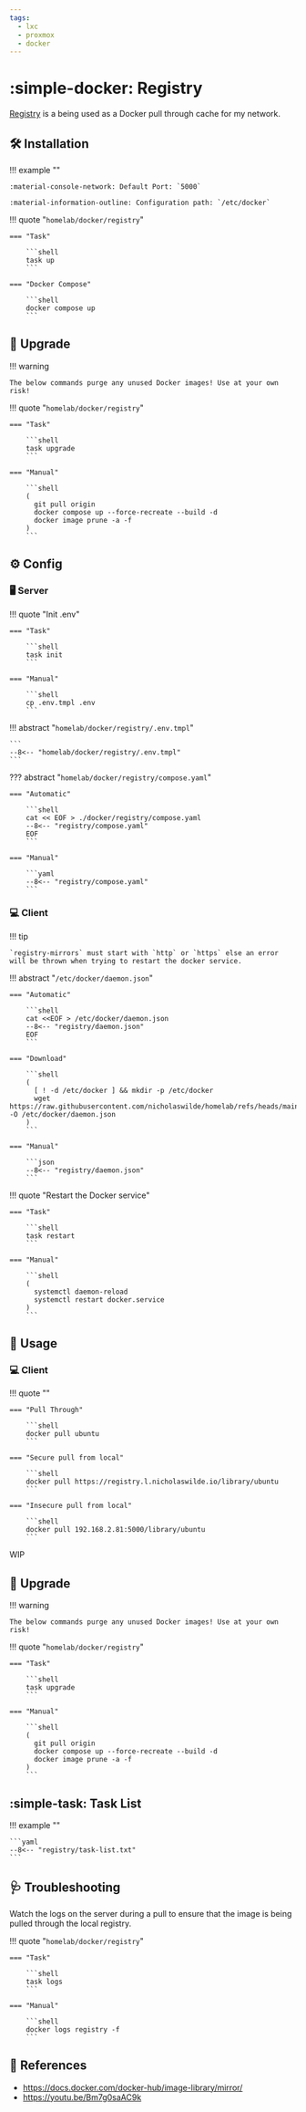 ```yaml
---
tags:
  - lxc
  - proxmox
  - docker
---
```

# :simple-docker: Registry 

[Registry][1] is a being used as a Docker pull through cache for my network.

## :hammer_and_wrench: Installation

!!! example ""

    :material-console-network: Default Port: `5000`

    :material-information-outline: Configuration path: `/etc/docker`

!!! quote "`homelab/docker/registry`"

    === "Task"
    
        ```shell
        task up
        ```

    === "Docker Compose"
    
        ```shell
        docker compose up
        ```

## :rocket: Upgrade

!!! warning

    The below commands purge any unused Docker images! Use at your own risk!

!!! quote "`homelab/docker/registry`"

    === "Task"

        ```shell
        task upgrade
        ```
        
    === "Manual"
    
        ```shell
        (
          git pull origin
          docker compose up --force-recreate --build -d
          docker image prune -a -f
        )
        ```

## :gear: Config

### :desktop_computer: Server

!!! quote "Init .env"

    === "Task"
    
        ```shell
        task init
        ```

    === "Manual"

        ```shell
        cp .env.tmpl .env
        ```

!!! abstract "`homelab/docker/registry/.env.tmpl`"

    ```
    --8<-- "homelab/docker/registry/.env.tmpl"
    ```

??? abstract "`homelab/docker/registry/compose.yaml`"

    === "Automatic"
    
        ```shell
        cat << EOF > ./docker/registry/compose.yaml
        --8<-- "registry/compose.yaml"
        EOF
        ```
        
    === "Manual"
    
        ```yaml
        --8<-- "registry/compose.yaml"
        ```

### :computer: Client

!!! tip

    `registry-mirrors` must start with `http` or `https` else an error will be thrown when trying to restart the docker service.
    
!!! abstract "`/etc/docker/daemon.json`"

    === "Automatic"

        ```shell
        cat <<EOF > /etc/docker/daemon.json
        --8<-- "registry/daemon.json"
        EOF
        ```
        
    === "Download"

        ```shell
        (
          [ ! -d /etc/docker ] && mkdir -p /etc/docker
          wget https://raw.githubusercontent.com/nicholaswilde/homelab/refs/heads/main/docker/registry/daemon.json -O /etc/docker/daemon.json
        )
        ```

    === "Manual"
    
        ```json
        --8<-- "registry/daemon.json"
        ```

!!! quote "Restart the Docker service"

    === "Task"

        ```shell
        task restart
        ```

    === "Manual"
    
        ```shell
        (
          systemctl daemon-reload
          systemctl restart docker.service
        )
        ```

## :pencil: Usage

### :computer: Client

!!! quote ""

    === "Pull Through"

        ```shell
        docker pull ubuntu
        ```

    === "Secure pull from local"

        ```shell
        docker pull https://registry.l.nicholaswilde.io/library/ubuntu
        ```

    === "Insecure pull from local"

        ```shell
        docker pull 192.168.2.81:5000/library/ubuntu
        ```
WIP

## :rocket: Upgrade

!!! warning

    The below commands purge any unused Docker images! Use at your own risk!

!!! quote "`homelab/docker/registry`"

    === "Task"

        ```shell
        task upgrade
        ```
        
    === "Manual"
    
        ```shell
        (
          git pull origin
          docker compose up --force-recreate --build -d
          docker image prune -a -f
        )
        ```

## :simple-task: Task List

!!! example ""

    ```yaml
    --8<-- "registry/task-list.txt"
    ```

## :stethoscope: Troubleshooting

Watch the logs on the server during a pull to ensure that the image is being pulled through the local registry.

!!! quote "`homelab/docker/registry`"

    === "Task"

        ```shell
        task logs
        ```
        
    === "Manual"

        ```shell
        docker logs registry -f
        ```

## :link: References

- <https://docs.docker.com/docker-hub/image-library/mirror/>
- <https://youtu.be/Bm7g0saAC9k>

[1]: <https://hub.docker.com/_/registry>
